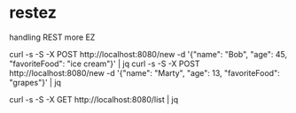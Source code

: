 # restez

handling REST more EZ


curl -s -S -X POST http://localhost:8080/new -d '{"name": "Bob", "age": 45, "favoriteFood": "ice cream"}' | jq
curl -s -S -X POST http://localhost:8080/new -d '{"name": "Marty", "age": 13, "favoriteFood": "grapes"}' | jq

curl -s -S -X GET http://localhost:8080/list | jq